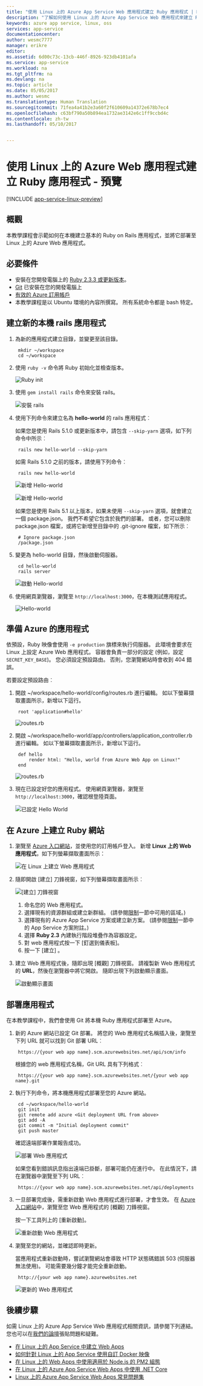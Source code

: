 ```yaml
---
title: "使用 Linux 上的 Azure App Service Web 應用程式建立 Ruby 應用程式 | Microsoft Docs"
description: "了解如何使用 Linux 上的 Azure App Service Web 應用程式來建立 Ruby 應用程式。"
keywords: azure app service, linux, oss
services: app-service
documentationcenter: 
author: wesmc7777
manager: erikre
editor: 
ms.assetid: 6d00c73c-13cb-446f-8926-923db4101afa
ms.service: app-service
ms.workload: na
ms.tgt_pltfrm: na
ms.devlang: na
ms.topic: article
ms.date: 05/05/2017
ms.author: wesmc
ms.translationtype: Human Translation
ms.sourcegitcommit: 71fea4a41b2e3a60f2f610609a14372e678b7ec4
ms.openlocfilehash: c63bf790a50b894ea1732ae3142e6c1ff9ccbd4c
ms.contentlocale: zh-tw
ms.lasthandoff: 05/10/2017


---
```

# <a name="create-a-ruby-app-with-azure-web-app-on-linux---preview"></a>使用 Linux 上的 Azure Web 應用程式建立 Ruby 應用程式 - 預覽

[!INCLUDE [app-service-linux-preview](../../includes/app-service-linux-preview.md)]

## <a name="overview"></a>概觀

本教學課程會示範如何在本機建立基本的 Ruby on Rails 應用程式，並將它部署至 Linux 上的 Azure Web 應用程式。

## <a name="prerequisites"></a>必要條件

* 安裝在您開發電腦上的 [Ruby 2.3.3 或更新版本](https://www.ruby-lang.org/en/documentation/installation/#rubyinstaller)。
* [Git](https://git-scm.com/downloads) 已安裝在您的開發電腦上
* [有效的 Azure 訂用帳戶](https://azure.microsoft.com/pricing/free-trial/)
* 本教學課程是以 Ubuntu 環境的內容所撰寫。 所有系統命令都是 bash 特定。


## <a name="create-a-new-local-rails-application"></a>建立新的本機 rails 應用程式

1. 為新的應用程式建立目錄，並變更至該目錄。

        mkdir ~/workspace
        cd ~/workspace

2. 使用 `ruby -v` 命令將 Ruby 初始化並檢查版本。

    ![Ruby init](./media/app-service-linux-ruby-get-started/ruby-version.png)

3. 使用 `gem install rails` 命令來安裝 rails。

    ![安裝 rails](./media/app-service-linux-ruby-get-started/install-rails.png)

4. 使用下列命令來建立名為 **hello-world** 的 rails 應用程式︰

    如果您是使用 Rails 5.1.0 或更新版本中，請包含 `--skip-yarn` 選項，如下列命令中所示︰

        rails new hello-world --skip-yarn

    如需 Rails 5.1.0 之前的版本，請使用下列命令︰

        rails new hello-world 

    ![新增 Hello-world](./media/app-service-linux-ruby-get-started/rails-new-hello-world.png)

    ![新增 Hello-world](./media/app-service-linux-ruby-get-started/rails-new-hello-world-2.png)

    如果您是使用 Rails 5.1 以上版本，如果未使用 `--skip-yarn` 選項，就會建立一個 package.json。 我們不希望它包含於我們的部署。 或者，您可以刪除 package.json 檔案，或將它新增至目錄中的 .git-ignore 檔案，如下所示︰ 

        # Ignore package.json
        /package.json

5. 變更為 hello-world 目錄，然後啟動伺服器。

        cd hello-world
        rails server

    ![啟動 Hello-world](./media/app-service-linux-ruby-get-started/start-hello-world-server.png)
    
6. 使用網頁瀏覽器，瀏覽至 `http://localhost:3000`，在本機測試應用程式。    

    ![Hello-world](./media/app-service-linux-ruby-get-started/hello-world.png)

## <a name="prepare-the-app-for-azure"></a>準備 Azure 的應用程式

依預設，Ruby 映像會使用 `-e production` 旗標來執行伺服器。 此環境會要求在 Linux 上設定 Azure Web 應用程式。 容器會負責一部分的設定 (例如，設定 `SECRET_KEY_BASE`)。 您必須設定預設路由。 否則，您瀏覽網站時會收到 404 錯誤。

若要設定預設路由︰

1. 開啟 ~/workspace/hello-world/config/routes.rb 進行編輯。 如以下螢幕擷取畫面所示，新增以下這行。 

        root 'application#hello'

    ![routes.rb](./media/app-service-linux-ruby-get-started/routes-rb.png)


2. 開啟 ~/workspace/hello-world/app/controllers/application_controller.rb 進行編輯。 如以下螢幕擷取畫面所示，新增以下這行。

        def hello
            render html: "Hello, world from Azure Web App on Linux!"
        end

    ![routes.rb](./media/app-service-linux-ruby-get-started/application-controller-rb.png)


3. 現在已設定好您的應用程式。 使用網頁瀏覽器，瀏覽至 `http://localhost:3000`，確認根登陸頁面。

    ![已設定 Hello World](./media/app-service-linux-ruby-get-started/hello-world-configured.png)

## <a name="create-a-ruby-website-on-azure"></a>在 Azure 上建立 Ruby 網站

1. 瀏覽至 [Azure 入口網站](http://portal.azure.com)，並使用您的訂用帳戶登入。 新增 **Linux 上的 Web 應用程式**，如下列螢幕擷取畫面所示：

    ![在 Linux 上建立 Web 應用程式](./media/app-service-linux-ruby-get-started/top-level-create.png)

2. 隨即開啟 [建立] 刀鋒視窗，如下列螢幕擷取畫面所示︰

    ![[建立] 刀鋒視窗](./media/app-service-linux-ruby-get-started/create-blade.png)


    1. 命名您的 Web 應用程式。
    2. 選擇現有的資源群組或建立新群組。 (請參閱[限制](app-service-linux-intro.md)一節中可用的區域。)
    3. 選擇現有的 Azure App Service 方案或建立新方案。 (請參閱[限制](app-service-linux-intro.md)一節中的 App Service 方案附註。)
    4. 選擇 **Ruby 2.3** 內建執行階段堆疊作為容器設定。
    5. 對 web 應用程式按一下 [釘選到儀表板]。
    6. 按一下 [建立] 。

3. 建立 Web 應用程式後，隨即出現 [概觀] 刀鋒視窗。 請複製新 Web 應用程式的 **URL**，然後在瀏覽器中將它開啟。 隨即出現下列啟動顯示畫面。

    ![啟動顯示畫面](./media/app-service-linux-ruby-get-started/splash-page.png)


## <a name="deploy-your-application"></a>部署應用程式

在本教學課程中，我們會使用 Git 將本機 Ruby 應用程式部署至 Azure。

1. 新的 Azure 網站已設定 Git 部署。 將您的 Web 應用程式名稱插入後，瀏覽至下列 URL 就可以找到 Git 部署 URL︰

        https://{your web app name}.scm.azurewebsites.net/api/scm/info

    根據您的 web 應用程式名稱，Git URL 具有下列格式︰

        https://{your web app name}.scm.azurewebsites.net/{your web app name}.git

2. 執行下列命令，將本機應用程式部署至您的 Azure 網站。

        cd ~/workspace/hello-world
        git init
        git remote add azure <Git deployment URL from above>
        git add -A
        git commit -m "Initial deployment commit"
        git push master

    確認遠端部署作業報告成功。

    ![部署 Web 應用程式](./media/app-service-linux-ruby-get-started/deployment-success.png)

    如果您看到錯誤訊息指出遠端已掛斷，部署可能仍在進行中。 在此情況下，請在瀏覽器中瀏覽至下列 URL︰

        https://{your web app name}.scm.azurewebsites.net/api/deployments

3. 一旦部署完成後，需重新啟動 Web 應用程式進行部署，才會生效。 在 [Azure 入口網站](http://portal.azure.com)中，瀏覽至您 Web 應用程式的 [概觀] 刀鋒視窗。

    按一下工具列上的 [重新啟動]。

    ![重新啟動 Web 應用程式](./media/app-service-linux-ruby-get-started/restart-web-app.png)

4. 瀏覽至您的網站，並確認即時更新。 

    當應用程式重新啟動時，嘗試瀏覽網站會導致 HTTP 狀態碼錯誤 503 (伺服器無法使用)。 可能需要幾分鐘才能完全重新啟動。

        http://{your web app name}.azurewebsites.net

    ![更新的 Web 應用程式](./media/app-service-linux-ruby-get-started/hello-world-updated.png)
    

## <a name="next-steps"></a>後續步驟
如需 Linux 上的 Azure App Service Web 應用程式相關資訊，請參閱下列連結。 您也可以在[我們的論壇](https://social.msdn.microsoft.com/forums/azure/home?forum=windowsazurewebsitespreview)張貼問題和疑難。

* [在 Linux 上的 App Service 中建立 Web Apps](app-service-linux-how-to-create-web-app.md)
* [如何針對 Linux 上的 App Service 使用自訂 Docker 映像](app-service-linux-using-custom-docker-image.md)
* [在 Linux 上的 Web Apps 中使用適用於 Node.js 的 PM2 組態](app-service-linux-using-nodejs-pm2.md)
* [在 Linux 上的 Azure App Service Web Apps 中使用 .NET Core](app-service-linux-using-dotnetcore.md)
* [Linux 上的 Azure App Service Web Apps 常見問題集](app-service-linux-faq.md)


